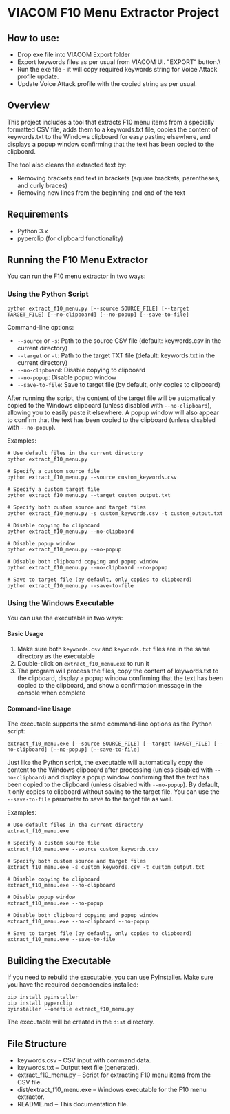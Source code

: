 # VIACOM F10 Menu Extractor Project

## How to use:
- Drop exe file into VIACOM Export folder
- Export keywords files as per usual from VIACOM UI. "EXPORT" button.\
- Run the exe file - it will copy required keywords string for Voice Attack profile update.
- Update Voice Attack profile with the copied string as per usual.

## Overview
This project includes a tool that extracts F10 menu items from a specially formatted CSV file, adds them to a keywords.txt file, copies the content of keywords.txt to the Windows clipboard for easy pasting elsewhere, and displays a popup window confirming that the text has been copied to the clipboard.

The tool also cleans the extracted text by:
- Removing brackets and text in brackets (square brackets, parentheses, and curly braces)
- Removing new lines from the beginning and end of the text

## Requirements
- Python 3.x
- pyperclip (for clipboard functionality)

## Running the F10 Menu Extractor
You can run the F10 menu extractor in two ways:

### Using the Python Script
```
python extract_f10_menu.py [--source SOURCE_FILE] [--target TARGET_FILE] [--no-clipboard] [--no-popup] [--save-to-file]
```

Command-line options:
- `--source` or `-s`: Path to the source CSV file (default: keywords.csv in the current directory)
- `--target` or `-t`: Path to the target TXT file (default: keywords.txt in the current directory)
- `--no-clipboard`: Disable copying to clipboard
- `--no-popup`: Disable popup window
- `--save-to-file`: Save to target file (by default, only copies to clipboard)

After running the script, the content of the target file will be automatically copied to the Windows clipboard (unless disabled with `--no-clipboard`), allowing you to easily paste it elsewhere. A popup window will also appear to confirm that the text has been copied to the clipboard (unless disabled with `--no-popup`).

Examples:
```
# Use default files in the current directory
python extract_f10_menu.py

# Specify a custom source file
python extract_f10_menu.py --source custom_keywords.csv

# Specify a custom target file
python extract_f10_menu.py --target custom_output.txt

# Specify both custom source and target files
python extract_f10_menu.py -s custom_keywords.csv -t custom_output.txt

# Disable copying to clipboard
python extract_f10_menu.py --no-clipboard

# Disable popup window
python extract_f10_menu.py --no-popup

# Disable both clipboard copying and popup window
python extract_f10_menu.py --no-clipboard --no-popup

# Save to target file (by default, only copies to clipboard)
python extract_f10_menu.py --save-to-file
```

### Using the Windows Executable
You can use the executable in two ways:

#### Basic Usage
1. Make sure both `keywords.csv` and `keywords.txt` files are in the same directory as the executable
2. Double-click on `extract_f10_menu.exe` to run it
3. The program will process the files, copy the content of keywords.txt to the clipboard, display a popup window confirming that the text has been copied to the clipboard, and show a confirmation message in the console when complete

#### Command-line Usage
The executable supports the same command-line options as the Python script:

```
extract_f10_menu.exe [--source SOURCE_FILE] [--target TARGET_FILE] [--no-clipboard] [--no-popup] [--save-to-file]
```

Just like the Python script, the executable will automatically copy the content to the Windows clipboard after processing (unless disabled with `--no-clipboard`) and display a popup window confirming that the text has been copied to the clipboard (unless disabled with `--no-popup`). By default, it only copies to clipboard without saving to the target file. You can use the `--save-to-file` parameter to save to the target file as well.

Examples:
```
# Use default files in the current directory
extract_f10_menu.exe

# Specify a custom source file
extract_f10_menu.exe --source custom_keywords.csv

# Specify both custom source and target files
extract_f10_menu.exe -s custom_keywords.csv -t custom_output.txt

# Disable copying to clipboard
extract_f10_menu.exe --no-clipboard

# Disable popup window
extract_f10_menu.exe --no-popup

# Disable both clipboard copying and popup window
extract_f10_menu.exe --no-clipboard --no-popup

# Save to target file (by default, only copies to clipboard)
extract_f10_menu.exe --save-to-file
```

## Building the Executable
If you need to rebuild the executable, you can use PyInstaller. Make sure you have the required dependencies installed:

```
pip install pyinstaller
pip install pyperclip
pyinstaller --onefile extract_f10_menu.py
```

The executable will be created in the `dist` directory.

## File Structure
- keywords.csv – CSV input with command data.
- keywords.txt – Output text file (generated).
- extract_f10_menu.py – Script for extracting F10 menu items from the CSV file.
- dist/extract_f10_menu.exe – Windows executable for the F10 menu extractor.
- README.md – This documentation file.
